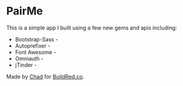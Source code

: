 # PairMe

This is a simple app I built using a few new gems and apis including: 
* Bootstrap-Sass - 
* Autoprefixer - 
* Font Awesome - 
* Omniauth - 
* jTinder - 

Made by [Chad](https://twitter.com/chadpflores) for [BuildRed.co](http://buildred.co/). 
